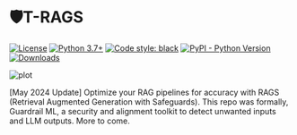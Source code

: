 # 🛡️T-RAGS
[![License](https://img.shields.io/badge/License-Apache_2.0-blue.svg)](https://opensource.org/licenses/Apache-2.0)
[![Python 3.7+](https://img.shields.io/badge/python-3.7+-blue.svg)](https://www.python.org/downloads/release/python-370/)
[![Code style: black](https://img.shields.io/badge/code%20style-black-000000.svg)](https://github.com/psf/black)
[![PyPI - Python Version](https://img.shields.io/pypi/v/llm-guard)](https://pypi.org/project/guardrail-ml)
[![Downloads](https://static.pepy.tech/badge/guardrail-ml)](https://pepy.tech/project/guardrail-ml)

![plot](./static/images/guardrail_v5.png)


[May 2024 Update] Optimize your RAG pipelines for accuracy with RAGS (Retrieval Augmented Generation with Safeguards). This repo was formally, Guardrail ML, a security and alignment toolkit to detect unwanted inputs and LLM outputs. More to come.

